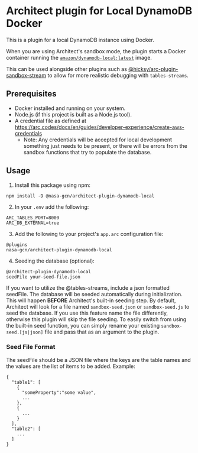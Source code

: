 # Architect plugin for Local DynamoDB Docker

This is a plugin for a local DynamoDB instance using Docker.

When you are using Architect's sandbox mode, the plugin starts a Docker container running the [`amazon/dynamodb-local:latest`](https://hub.docker.com/r/amazon/dynamodb-local) image.

This can be used alongside other plugins such as [@hicksy/arc-plugin-sandbox-stream](https://github.com/hicksy/arc-plugin-sandbox-stream) to allow for more realistic debugging with `tables-streams`.

## Prerequisites

- Docker installed and running on your system.
- Node.js (if this project is built as a Node.js tool).
- A credential file as defined at https://arc.codes/docs/en/guides/developer-experience/create-aws-credentials
  - Note: Any credentials will be accepted for local development something just needs to be present, or there will be errors from the sandbox functions that try to populate the database.

## Usage

1. Install this package using npm:

```
npm install -D @nasa-gcn/architect-plugin-dynamodb-local
```

2. In your `.env` add the following:

```
ARC_TABLES_PORT=8000
ARC_DB_EXTERNAL=true
```

3. Add the following to your project's `app.arc` configuration file:

```
@plugins
nasa-gcn/architect-plugin-dynamodb-local
```

4. Seeding the database (optional):

```
@architect-plugin-dynamodb-local
seedFile your-seed-file.json
```

If you want to utilize the @tables-streams, include a json formatted seedFile. The database will be seeded automatically during initialization. This will happen **BEFORE** Architect's built-in seeding step. By default, Architect will look for a file named `sandbox-seed.json` or `sandbox-seed.js` to seed the database. If you use this feature name the file differently, otherwise this plugin will skip the file seeding. To easily switch from using the built-in seed function, you can simply rename your existing `sandbox-seed.[js|json]` file and pass that as an argument to the plugin.

### Seed File Format

The seedFile should be a JSON file where the keys are the table names and the values are the list of items to be added. Example:

```
{
  "table1": [
    {
      "someProperty":"some value",
      ...
    },
    {
      ...
    }
  ],
  "table2": [
    ...
  ]
}
```
